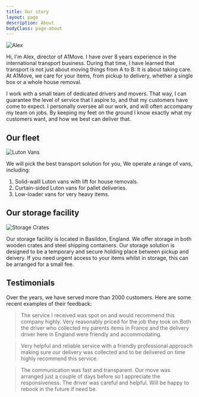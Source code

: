 ```yaml
---
title: Our story
layout: page
description: About
bodyClass: page-about
---
```


![Alex](/a1move/images/thom-holmes-Lrfw0U_o9I0-unsplash.jpg)

Hi, I'm Alex, director of A1Move. I have over 8 years experience in the international transport business. During that time, I have learned that transport is not just about moving things from A to B: It is about taking care. At A1Move, we care for your items, from pickup to delivery, whether a single box or a whole house removal.

I work with a small team of dedicated drivers and movers. That way, I can guarantee the level of service that I aspire to, and that my customers have come to expect. I personally oversee all our work, and will often accompany my team on jobs. By keeping my feet on the ground I know exactly what my customers want, and how we best can deliver that.

## Our fleet

![Luton Vans](/a1move/images/fleet/Luton-Van.png)

We will pick the best transport solution for you, We operate a range of vans, including:

1. Solid-walll Luton vans with lift for house removals.
2. Curtain-sided Luton vans for pallet deliveries.
3. Low-loader vans for very heavy items.


## Our storage facility

![Storage Crates](/a1move/images/fleet/warehouse-crates.jpg)

Our storage facility is located in Basildon, England. We offer storage in both wooden crates and steel shipping containers. Our storage solution is designed to be a temporary and secure holding place between pickup and deivery. If you need urgent access to your items whilst in storage, this can be arranged for a small fee.

## Testimonials

Over the years, we have served more than 2000 customers. Here are some recent examples of their feedback:

> The service I received was spot on and would recommend this company highly. Very reasonably priced for the job they took on.Both the driver who collected my parents items in France and the delivery driver here in England were friendly and accommodating.

> Very helpful and reliable service with a friendly professional approach making sure our delivery was collected and to be delivered on time highly recommend this service.

> The communication was fast and transparent. Our move was arranged just a couple of days before so I appreciate the responsiveness. The driver was careful and helpful. Will be happy to rebook in the future if need be.